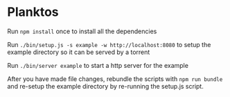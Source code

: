 # Planktos

Run `npm install` once to install all the dependencies

Run `./bin/setup.js -s example -w http://localhost:8080` to setup the example directory so it can be served by a torrent

Run `./bin/server example` to start a http server for the example

After you have made file changes, rebundle the scripts with `npm run bundle` and re-setup the example directory by re-running the setup.js script.
